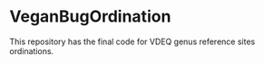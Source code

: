 # VeganBugOrdination
This repository has the final code for VDEQ genus reference sites ordinations.  
